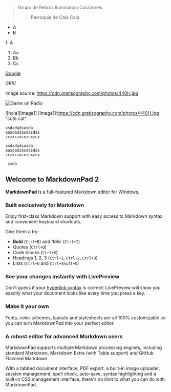 > Grupo de Retiros Iluminando Corazones
>>Parroquia de Cala Cala

* A
* B


1\. A

1. Aa
2. Bb
3. Cc


[Google](www.google.com)

_GRIC_

Image source: <https://cdn.gratisography.com/photos/440H.jpg>

![Game on Radio](https://cdn.gratisography.com/photos/447H.jpg "Perrito")

![hola][Image1]
[Image1]:https://cdn.gratisography.com/photos/440H.jpg "cute cat"

```dfsfsd
asdadadsasda
aasdadsasdasdas
zczxczxcxzcxzcx
```

```dfsfsd
asdadadsasda
aasdadsasdasdas
zczxczxcxzcxzcx
```

```  zsda  ```


## Welcome to MarkdownPad 2 ##

**MarkdownPad** is a full-featured Markdown editor for Windows.

### Built exclusively for Markdown ###

Enjoy first-class Markdown support with easy access to  Markdown syntax and convenient keyboard shortcuts.

Give them a try:

- **Bold** (`Ctrl+B`) and *Italic* (`Ctrl+I`)
- Quotes (`Ctrl+Q`)
- Code blocks (`Ctrl+K`)
- Headings 1, 2, 3 (`Ctrl+1`, `Ctrl+2`, `Ctrl+3`)
- Lists (`Ctrl+U` and `Ctrl+Shift+O`)

### See your changes instantly with LivePreview ###

Don't guess if your [hyperlink syntax](http://markdownpad.com) is correct; LivePreview will show you exactly what your document looks like every time you press a key.

### Make it your own ###

Fonts, color schemes, layouts and stylesheets are all 100% customizable so you can turn MarkdownPad into your perfect editor.

### A robust editor for advanced Markdown users ###

MarkdownPad supports multiple Markdown processing engines, including standard Markdown, Markdown Extra (with Table support) and GitHub Flavored Markdown.

With a tabbed document interface, PDF export, a built-in image uploader, session management, spell check, auto-save, syntax highlighting and a built-in CSS management interface, there's no limit to what you can do with MarkdownPad.

